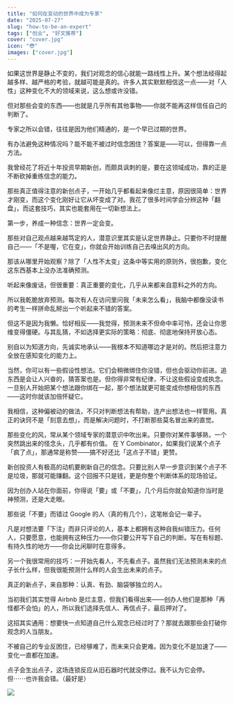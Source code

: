 ```yaml
---
title: "如何在变动的世界中成为专家"
date: "2025-07-27"
slug: "how-to-be-an-expert"
tags: ["创业", "好文推荐"]
cover: "cover.jpg"
icon: "😎"
images: ["cover.jpg"]
---
```

如果这世界是静止不变的，我们对观念的信心就能一路线性上升。某个想法经得起越多样、越严格的考验，就越可能是真的。许多人其实默默相信这一点——对「人性」这种变化不大的领域来说，这么想或许没错。



但对那些会变的东西——也就是几乎所有其他事物——你就不能再这样信任自己的判断了。



专家之所以会错，往往是因为他们精通的，是一个早已过期的世界。



有办法避免这种情况吗？能不能不被过时信念困住？答案是——可以，但得靠一点方法。



我曾经花了将近十年投资早期新创，而颇具讽刺的是，要在这领域成功，靠的正是不断砍掉重练信念的能力。



那些真正值得注意的新创点子，一开始几乎都看起来像烂主意，原因很简单：世界才刚变，而这个变化刚好让它从坏变成了对。我花了很多时间学会分辨这种「翻盘」，而这套技巧，其实也能套用在一切新想法上。



第一步，养成一种信念：世界一定会变。



那些对自己观点越来越笃定的人，潜意识里其实是认定世界静止。只要你不时提醒自己——「不是喔，它在变」，你就会开始训练自己去嗅出风的方向。



那该从哪里开始观察？除了「人性不太变」这条中等实用的原则外，很抱歉，变化这东西基本上没办法准确预测。



听起来像废话，但很重要：真正重要的变化，几乎从来都来自意料之外的方向。



所以我乾脆放弃预测。每次有人在访问里问我「未来怎么看」，我脑中都像没读书的考生一样拼命乱掰出一个听起来不错的答案。



但这不是因为我懒。恰好相反——我觉得，预测未来不但命中率可怜，还会让你思维变得僵硬。与其乱猜，不如选择更实际的策略：彻底、彻底地保持开放心态。



别自以为知道方向，先诚实地承认——我根本不知道哪边才是对的。然后把注意力全放在感知变化的能力上。



当然，你可以有一些假设性想法。它们会稍微绑住你没错，但也会驱动你前进。追东西是会让人兴奋的，猜答案也是。但你得非常有纪律，不让这些假设变成执念。
一旦别人开始把某个想法跟你绑在一起，那个想法就更可能变成你想相信的东西——这时你就该加倍怀疑它。



我相信，这种偏被动的做法，不只对判断想法有帮助，连产出想法也一样管用。真正的诀窍不是「刻意去想」，而是解决问题时，不打断那些莫名冒出来的直觉。



那些变化的风，常从某个领域专家的潜意识中吹出来。只要你对某件事够熟，一个突然跳出来的怪念头，几乎都有价值。
在 Y Combinator，如果我们说某个点子「疯了点」，那通常是称赞——搞不好还比「这点子不错」更赞。



新创投资人有极高的动机要刷新自己的信念。只要比别人早一步意识到某个点子不是垃圾，那就可能赚翻。这个回报不只是钱，更是你整个判断体系的现场验证。



因为创办人站在你面前，你得说「要」或「不要」，几个月后你就会知道你当时是神预测，还是大走眼。



那些说「不要」而错过 Google 的人（真的有几个），这笔帐会记一辈子。



凡是对想法要「下注」而非只评论的人，基本上都拥有这种自我纠错压力。任何人，只要愿意，也能拥有这种压力——你只要公开写下自己的判断。写在有标题、有持久性的地方——你会比闲聊时在意得多。



另一个我很常用的技巧：一开始先看人，不先看点子。虽然我们无法预测未来的点子长什么样，但我很能预测什么样的人会生出未来的点子。



真正的新点子，来自那种：认真、有劲、脑袋够独立的人。



当初我们其实觉得 Airbnb 是烂主意，但我们看得出来——创办人他们是那种「再怪都不会怕」的人，所以我们选择先信人、再信点子，最后押对了。



这招其实通用：想要快一点知道自己什么观念已经过时了？那就去跟那些会打破你观念的人当朋友。



不被自己的专业反困住，已经够难了，而未来只会更难。因为变化不是加速了——变化一直都在加速。



点子会生出点子，这场连锁反应从旧石器时代就没停过。我不认为它会停。
但⋯⋯也许我会错。（最好是）




![](https://prod-files-secure.s3.us-west-2.amazonaws.com/112d0858-5090-4d34-a606-b75eb8d65fd2/46476355-9cf3-4e99-9b7a-3531bc426380/1000202064.png?X-Amz-Algorithm=AWS4-HMAC-SHA256&X-Amz-Content-Sha256=UNSIGNED-PAYLOAD&X-Amz-Credential=ASIAZI2LB4664DBVSZTS%2F20250825%2Fus-west-2%2Fs3%2Faws4_request&X-Amz-Date=20250825T065511Z&X-Amz-Expires=3600&X-Amz-Security-Token=IQoJb3JpZ2luX2VjEP7%2F%2F%2F%2F%2F%2F%2F%2F%2F%2FwEaCXVzLXdlc3QtMiJHMEUCIBwVmdc7EP3O5T8FM8A%2FtFGQXH0SzHu5sD3DTqZGara3AiEA5EPH84cxaNCm9ukZ%2BmEraxelqjnPA%2FJpt27dg%2BotTuEq%2FwMIVxAAGgw2Mzc0MjMxODM4MDUiDAbxgHePiijw7elEpCrcA%2BscQRvqqS7MVd48RewswiwXOOMjtBhGr2fvjtURi5n3mPS1MNmF8WsTJqi8awy3m09O%2F7kH3uA%2FssBqvKQopqjluvkzeqnCy0Wqf%2Bi5cF2GrCzGthDhFlzBEaFKJfD75Hq2R47Fnid9%2BYDT%2Fa0NgBciW0mfTw%2BTjt4IMlZT%2Bym1%2B%2BUlyxKCgUyEbLX%2FKZZ%2FWxQBZNbdUlvS8IOKTKrsDKGAoADwsjMP3z0Hyg3dE0JoGGwCTEN4Wzsqp6QKRL%2FA%2B%2F5vsMpjHxU2d8ZdffUL4GZAiOEPVUCJD9gvTEySnHnzJoi%2Bgbt%2F%2F68ZvmnwEsEq23Mr3dPgReg2lkntTTSkoIGi2cSqzqbeadEIiM9n%2BCo1hFGtnAUyIU5yodU1xm%2BQJhyd2omJRM%2FZaxWVrZEVzib0G2Gm0N1lTnqJcCAJ5kSutJircfb6OMh5bQiEFfNIfSvBjLJ%2B5t8wNFR%2BFssGamWGAHhc6suAntGPlB%2FolDiHxEnQvbXhxJu7sumxE4Prm6KdZTzOww7gHmcdwzfTKbwOSvrXg2w6Jbe6etTvT5YsXJYZPwSBXBTyBXFleKiJgzb4BJJfpBFXpU3RM1paMN19h5CV96Fu0MlyABjD5jFshkBW%2F7SifBaots%2BxMJX1r8UGOqUBftEbycSixmlNJSPeOJTpoqvaDM9kmco95ylP%2Fbn90Jr15bcZMSwTdXEseX%2BU8xY33i%2FZDjK%2BFpB0p4wLeYS7Ut%2FHmYpyealnldNuLP3vbjZMfuXm1Kr6nsTSXX8ZhfK3UiV6UNW3vhGuAy6wu%2Fq91zEa6KfrpfIG3gN8xC8tVR58lzBfJ3pM%2F%2FBbeAr1bmkzIXYyicHBYfv4GcoV5oesd9vyknM3&X-Amz-Signature=3c71e0661f13cccd8739a1d39992829cafae179b51720c7a86daf2a47e8bd86c&X-Amz-SignedHeaders=host&x-amz-checksum-mode=ENABLED&x-id=GetObject)


